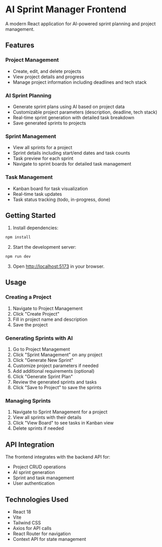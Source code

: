 # AI Sprint Manager Frontend

A modern React application for AI-powered sprint planning and project management.

## Features

### Project Management
- Create, edit, and delete projects
- View project details and progress
- Manage project information including deadlines and tech stack

### AI Sprint Planning
- Generate sprint plans using AI based on project data
- Customizable project parameters (description, deadline, tech stack)
- Real-time sprint generation with detailed task breakdown
- Save generated sprints to projects

### Sprint Management
- View all sprints for a project
- Sprint details including start/end dates and task counts
- Task preview for each sprint
- Navigate to sprint boards for detailed task management

### Task Management
- Kanban board for task visualization
- Real-time task updates
- Task status tracking (todo, in-progress, done)

## Getting Started

1. Install dependencies:
```bash
npm install
```

2. Start the development server:
```bash
npm run dev
```

3. Open [http://localhost:5173](http://localhost:5173) in your browser.

## Usage

### Creating a Project
1. Navigate to Project Management
2. Click "Create Project"
3. Fill in project name and description
4. Save the project

### Generating Sprints with AI
1. Go to Project Management
2. Click "Sprint Management" on any project
3. Click "Generate New Sprint"
4. Customize project parameters if needed
5. Add additional requirements (optional)
6. Click "Generate Sprint Plan"
7. Review the generated sprints and tasks
8. Click "Save to Project" to save the sprints

### Managing Sprints
1. Navigate to Sprint Management for a project
2. View all sprints with their details
3. Click "View Board" to see tasks in Kanban view
4. Delete sprints if needed

## API Integration

The frontend integrates with the backend API for:
- Project CRUD operations
- AI sprint generation
- Sprint and task management
- User authentication

## Technologies Used

- React 18
- Vite
- Tailwind CSS
- Axios for API calls
- React Router for navigation
- Context API for state management
